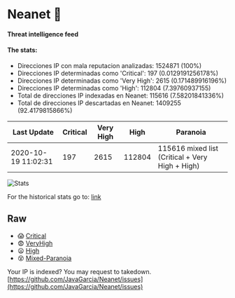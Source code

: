 # Neanet :hocho:
#### Threat intelligence feed
#### The stats:

- Direcciones IP con mala reputacion analizadas: 1524871 (100%)
- Direcciones IP determinadas como 'Critical':  197 (0.0129191256178%)
- Direcciones IP determinadas como 'Very High':  2615 (0.171489916196%)
- Direcciones IP determinadas como 'High':  112804 (7.39760937155)
- Total de direcciones IP indexadas en Neanet:  115616 (7.58201841336%)
- Total de direcciones IP descartadas en Neanet:  1409255 (92.4179815866%)

| Last Update | Critical | Very High | High | Paranoia |
| --- | --- | --- | --- | --- |
| 2020-10-19 11:02:31 | 197 | 2615 | 112804 | 115616 mixed list (Critical + Very High + High)|

![Stats](https://docs.google.com/spreadsheets/d/e/2PACX-1vSnaNMIXVabIpDJjufMlzH7poXnshF3mgd8Is1g9ytUEzVsP5my4Trn8f-xkoLLQ38xpL3HtmUexLo6/pubchart?oid=501124687&format=image)

For the historical stats go to: [link](/stats.csv)
## Raw
- :scream: [Critical](https://raw.githubusercontent.com/JavaGarcia/Neanet/master/blacklists/neanet_critical.txt)
- :fearful: [VeryHigh](https://raw.githubusercontent.com/JavaGarcia/Neanet/master/blacklists/neanet_veryHigh.txtt)
- :frowning: [High](https://raw.githubusercontent.com/JavaGarcia/Neanet/master/blacklists/neanet_high.txt)
- :dizzy_face: [Mixed-Paranoia](https://raw.githubusercontent.com/JavaGarcia/Neanet/master/blacklists/neanet_all.txt)


Your IP is indexed? You may request to takedown. [https://github.com/JavaGarcia/Neanet/issues](https://github.com/JavaGarcia/Neanet/issues)














































































































































































































































































































































































































































































































































































































































































































































































































































































































































































































































































































































































































































































































































































































































































































































































